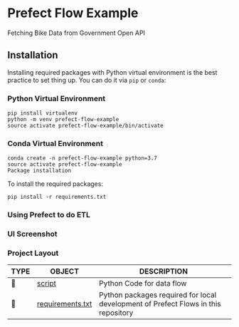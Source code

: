 # Prefect Flow Example 
Fetching Bike Data from Government Open API

## Installation 

Installing required packages with Python virtual environment is the best practice to set thing up. You can do it via `pip` or `conda`:
### Python Virtual Environment
```
pip install virtualenv
python -m venv prefect-flow-example
source activate prefect-flow-example/bin/activate
```

### Conda Virtual Environment
```
conda create -n prefect-flow-example python=3.7
source activate prefect-flow-example
Package installation
```

To install the required packages:
```
pip install -r requirements.txt
```
### Using Prefect to do ETL 

### UI Screenshot 


### Project Layout 

TYPE|OBJECT|DESCRIPTION
---|---|---
📁|[script](./script)| Python Code for data flow  
📄|[requirements.txt](./requirements.txt)|Python packages required for local development of Prefect Flows in this repository